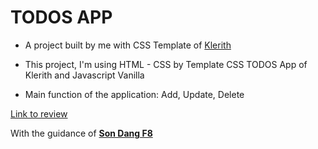 # TODOS APP

- A project built by me with CSS Template of [Klerith](https://github.com/Klerith/TODO-CSS-Template)

- This project, I'm using HTML - CSS by Template CSS TODOS App of Klerith and Javascript Vanilla

- Main function of the application: Add, Update, Delete

[Link to review](https://todos-mvc-app.netlify.app/)

With the guidance of **[Son Dang F8](https://fullstack.edu.vn/courses)**
